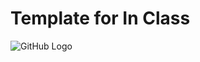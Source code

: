 # Template for In Class  
![GitHub Logo](https://s3.ap-south-1.amazonaws.com/greyatom-social/GreyAtom-logo.png)
